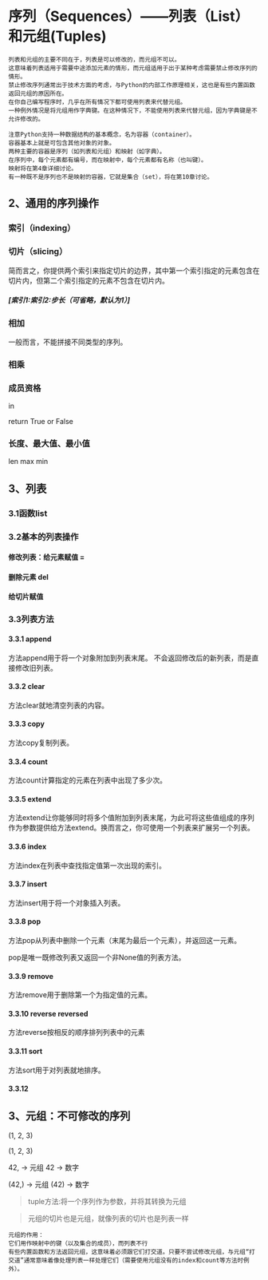 # 序列（Sequences）——列表（List）和元组(Tuples)

    列表和元组的主要不同在于，列表是可以修改的，而元组不可以。
    这意味着列表适用于需要中途添加元素的情形，而元组适用于出于某种考虑需要禁止修改序列的情形。
    禁止修改序列通常出于技术方面的考虑，与Python的内部工作原理相关，这也是有些内置函数返回元组的原因所在。
    在你自己编写程序时，几乎在所有情况下都可使用列表来代替元组。
    一种例外情况是将元组用作字典键。在这种情况下，不能使用列表来代替元组，因为字典键是不允许修改的。

    注意Python支持一种数据结构的基本概念，名为容器（container）。
    容器基本上就是可包含其他对象的对象。
    两种主要的容器是序列（如列表和元组）和映射（如字典）。
    在序列中，每个元素都有编号，而在映射中，每个元素都有名称（也叫键）。
    映射将在第4章详细讨论。
    有一种既不是序列也不是映射的容器，它就是集合（set），将在第10章讨论。

## 2、通用的序列操作

### 索引（indexing）



### 切片（slicing）

简而言之，你提供两个索引来指定切片的边界，其中第一个索引指定的元素包含在切片内，但第二个索引指定的元素不包含在切片内。

##### [索引1:索引2:步长（可省略，默认为1）]

### 相加

一般而言，不能拼接不同类型的序列。

### 相乘

### 成员资格

in

return True or False

### 长度、最大值、最小值

len
max
min

## 3、列表

### 3.1函数list

### 3.2基本的列表操作

#### 修改列表：给元素赋值 =

#### 删除元素 del

#### 给切片赋值

### 3.3列表方法

#### 3.3.1 append

方法append用于将一个对象附加到列表末尾。
不会返回修改后的新列表，而是直接修改旧列表。

#### 3.3.2 clear

方法clear就地清空列表的内容。

#### 3.3.3 copy

方法copy复制列表。

#### 3.3.4 count

方法count计算指定的元素在列表中出现了多少次。

#### 3.3.5 extend

方法extend让你能够同时将多个值附加到列表末尾，为此可将这些值组成的序列作为参数提供给方法extend。换而言之，你可使用一个列表来扩展另一个列表。

#### 3.3.6 index

方法index在列表中查找指定值第一次出现的索引。

#### 3.3.7 insert

方法insert用于将一个对象插入列表。

#### 3.3.8 pop

方法pop从列表中删除一个元素（末尾为最后一个元素），并返回这一元素。

pop是唯一既修改列表又返回一个非None值的列表方法。

#### 3.3.9 remove

方法remove用于删除第一个为指定值的元素。

#### 3.3.10 reverse reversed

方法reverse按相反的顺序排列列表中的元素

#### 3.3.11 sort

方法sort用于对列表就地排序。

#### 3.3.12

## 3、元组：不可修改的序列

(1, 2, 3)

(1, 2, 3)

42, -> 元组
42 -> 数字

(42,) -> 元组
(42) -> 数字

>   tuple方法:将一个序列作为参数，并将其转换为元组

>   元组的切片也是元组，就像列表的切片也是列表一样

    元组的作用：
    它们用作映射中的键（以及集合的成员），而列表不行
    有些内置函数和方法返回元组，这意味着必须跟它们打交道。只要不尝试修改元组，与元组“打交道”通常意味着像处理列表一样处理它们（需要使用元组没有的index和count等方法时例外）。

































